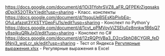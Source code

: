 https://docs.google.com/document/d/1Oi31YohrSVZ8_aFR_QFPEKrZjgqsaksdDpiX52OTRxY/edit?usp=sharing - Класс. конспекты
https://docs.google.com/document/d/1tsguUeB5EsKbPivbEp-OfuLafazqt3YXSTYGepFjJ1s/edit?usp=sharing - Конспект по Python'y
https://docs.google.com/document/d/1cvt_pPMVoyViZSEIu0z8nnkw1B6sQ7y8spjkuQRkJx0/edit?usp=sharing - Конспект по C#
https://docs.google.com/document/d/12zRQPtVBa3_D2cxSbhD8CYGIR_feD9Nnj3_wgLcr_sk/edit?usp=sharing - Тест от Яндекса
[Регулярные выражения.xlsx](https://github.com/Dedok35/Palagin_D.V._IS-21/files/10081513/default.xlsx) - Регулярные выражения в Excel
